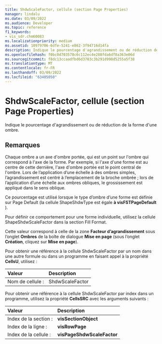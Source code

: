 ```yaml
---
title: ShdwScaleFactor, cellule (section Page Properties)
manager: lindalu
ms.date: 03/09/2022
ms.audience: Developer
ms.topic: reference
f1_keywords:
- vis_sdr.chm60083
ms.localizationpriority: medium
ms.assetid: 10979706-6dfe-5241-e862-3f94716d14fa
description: Indique le pourcentage d'agrandissement ou de réduction de la forme d'une ombre.
ms.openlocfilehash: f0bc0d703578c6c112ec4e288fda6df8a363e06d
ms.sourcegitcommit: f8dc13ccaadfbd6d3783c3b291d998d5255a5f38
ms.translationtype: MT
ms.contentlocale: fr-FR
ms.lasthandoff: 03/09/2022
ms.locfileid: "63405050"
---
```

# <a name="shdwscalefactor-cell-page-properties-section"></a>ShdwScaleFactor, cellule (section Page Properties)

Indique le pourcentage d'agrandissement ou de réduction de la forme d'une ombre.
  
## <a name="remarks"></a>Remarques

Chaque ombre a un axe d'ombre portée, qui est un point sur l'ombre qui correspond à l'axe de la forme. Par exemple, si l'axe d'une forme est au centre de cette dernière, l'axe d'ombre portée est le point central de l'ombre. Lors de l’application d’une échelle à des ombres simples, l’agrandissement est centré à l’emplacement de la broche ombrée ; lors de l’application d’une échelle aux ombres obliques, le grossissement est appliqué dans le sens oblique.
  
Ce pourcentage est utilisé lorsque le type d’ombre d’une forme est définie sur Page Default (la cellule ShapeShdwType est égale **à visFSTPageDefault** ).
  
Pour définir ce comportement pour une forme individuelle, utilisez la cellule ShapeShdwScaleFactor dans la section Fill Format.
  
Cette valeur correspond à celle de la zone **Facteur d’agrandissement** sous l’onglet **Ombres** de la boîte de dialogue **Mise en page** (sous l’onglet **Création**, cliquez sur **Mise en page**).
  
Pour obtenir une référence à la cellule ShdwScaleFactor par un nom dans une autre formule ou dans un programme en faisant appel à la propriété **CellsU**, utilisez :
  
|**Valeur**|**Description**|
|:-----|:-----|
| Nom de cellule :  <br/> | ShdwScaleFactor  <br/> |

Pour obtenir une référence à la cellule ShdwScaleFactor par index dans un programme, utilisez la propriété **CellsSRC** avec les arguments suivants :
  
|**Valeur**|**Description**|
|:-----|:-----|
| Index de la section :  <br/> |**visSectionObject** <br/> |
| Index de la ligne :  <br/> |**visRowPage** <br/> |
| Index de la cellule :  <br/> |**visPageShdwScaleFactor** <br/> |
